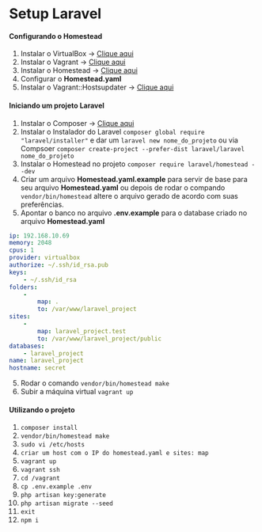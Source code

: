 # Setup Laravel
#### Configurando o Homestead

1. Instalar o VirtualBox -> [Clique aqui](https://www.virtualbox.org/ "Clique aqui")
2. Instalar o Vagrant -> [Clique aqui](https://www.vagrantup.com/ "Clique aqui")
3. Instalar o Homestead -> [Clique aqui](https://laravel.com/docs/5.6/homestead "Clique aqui")
4. Configurar o **Homestead.yaml**
5. Instalar o Vagrant::Hostsupdater -> [Clique aqui](https://github.com/cogitatio/vagrant-hostsupdater "Clique aqui")

#### Iniciando um projeto Laravel
1. Instalar o Composer -> [Clique aqui](https://getcomposer.org/ "Clique aqui")
2. Instalar o Instalador do Laravel `composer global require "laravel/installer"` e dar um `laravel new nome_do_projeto` ou via Compsoer `composer create-project --prefer-dist laravel/laravel nome_do_projeto`
3. Instalar o Homestead no projeto `composer require laravel/homestead --dev`
4. Criar um arquivo **Homestead.yaml.example** para servir de base para seu arquivo **Homestead.yaml** ou depois de rodar o compando `vendor/bin/homestead` altere o arquivo gerado de acordo com suas preferências.
5. Apontar o banco no arquivo **.env.example** para o database criado no arquivo **Homestead.yaml**

```yaml
ip: 192.168.10.69
memory: 2048
cpus: 1
provider: virtualbox
authorize: ~/.ssh/id_rsa.pub
keys:
    - ~/.ssh/id_rsa
folders:
    -
        map: .
        to: /var/www/laravel_project
sites:
    -
        map: laravel_project.test
        to: /var/www/laravel_project/public
databases:
    - laravel_project
name: laravel_project
hostname: secret
```

5. Rodar o comando `vendor/bin/homestead make`
6. Subir a máquina virtual `vagrant up`

#### Utilizando o projeto
1. `composer install`
2. `vendor/bin/homestead make`
3. `sudo vi /etc/hosts`
4. `criar um host com o IP do homestead.yaml e sites: map`
5. `vagrant up`
6. `vagrant ssh`
7. `cd /vagrant`
8. `cp .env.example .env`
9. `php artisan key:generate`
10. `php artisan migrate --seed`
11. `exit`
12. `npm i`